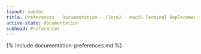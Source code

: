 ```yaml
---
layout: subdoc
title: Preferences - Documentation - iTerm2 - macOS Terminal Replacement
active-state: documentation
subhead: Preferences
---
```

{% include documentation-preferences.md %}
